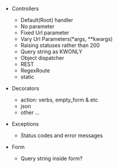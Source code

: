 
- Controllers
  + Default(Root) handler
  + No parameter
  + Fixed Url parameter
  + Vary Url Parameters(*args, **kwargs)
  + Raising statuses rather than 200
  + Query string as KWONLY 
  + Object dispatcher
  + REST
  + RegexRoute
  + static

- Decorators
  + action: verbs, empty_form & etc
  + json
  + other ...


- Exceptions
  + Status codes and error messages

- Form
  * Query string inside form?
